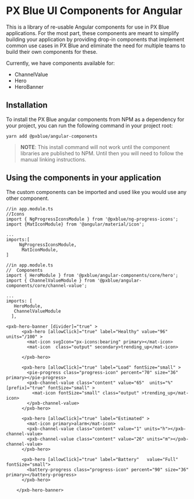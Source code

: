 # PX Blue UI Components for Angular
This is a library of re-usable Angular components for use in PX Blue applications. For the most part, these components are meant to simplify building your application by providing drop-in components that implement common use cases in PX Blue and eliminate the need for multiple teams to build their own components for these.

Currently, we have components available for:
* ChannelValue
* Hero
* HeroBanner

## Installation
To install the PX Blue angular components from NPM as a dependency for your project, you can run the following command in your project root:
```
yarn add @pxblue/angular-components
```
> **NOTE**: This install command will not work until the component libraries are published to NPM. Until then you will need to follow the manual linking instructions.

## Using the components in your application
The custom components can be imported and used like you would use any other component.

```
//in app.module.ts
//Icons
import { NgProgressIconsModule } from '@pxblue/ng-progress-icons';
import {MatIconModule} from '@angular/material/icon'; 

...
imports:[
     NgProgressIconsModule,
      MatIconModule,
]
```
```
//in app.module.ts
//  Components
import { HeroModule } from '@pxblue/angular-components/core/hero';
import { ChannelValueModule } from '@pxblue/angular-components/core/channel-value';

...
imports: [
   HeroModule,
   ChannelValueModule
  ],
```
```
<pxb-hero-banner [divider]="true" >
      <pxb-hero [allowClick]="true" label="Healthy" value="96"  units="/100" >
        <mat-icon svgIcon="px-icons:bearing" primary></mat-icon>
        <mat-icon  class="output" secondary>trending_up</mat-icon>
        
      </pxb-hero>

      <pxb-hero [allowClick]="true" label="Load" fontSize="small" >
        <pie-progress class="progress-icon" percent="70" size="36" primary></pie-progress>
        <pxb-channel-value class="content" value="65"  units="%" [prefix]="true" fontSize="small" >
          <mat-icon fontSize="small" class="output" >trending_up</mat-icon>
        </pxb-channel-value>
      </pxb-hero>

      <pxb-hero [allowClick]="true" label="Estimated" >
        <mat-icon primary>alarm</mat-icon>
        <pxb-channel-value class="content" value="1" units="h"></pxb-channel-value>
        <pxb-channel-value class="content" value="26" units="m"></pxb-channel-value>
      </pxb-hero>

      <pxb-hero [allowClick]="true" label="Battery"   value="Full" fontSize="small">
        <battery-progress class="progress-icon" percent="90" size="36" primary></battery-progress>
      </pxb-hero>

    </pxb-hero-banner>
```
